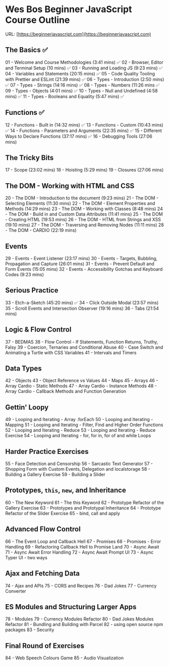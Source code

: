 # Wes Bos Beginner JavaScript Course Outline

URL: [https://beginnerjavascript.com](https://beginnerjavascript.com)

## The Basics ✅

01 - Welcome and Course Methodologies (3:41 mins) ✅
02 - Browser, Editor and Terminal Setup (10 mins) ✅
03 - Running and Loading JS (9:23 mins) ✅
04 - Variables and Statements (20:15 mins) ✅
05 - Code Quality Tooling with Prettier and ESLint (21:39 mins) ✅
06 - Types - Introduction (2:50 mins) ✅
07 - Types - Strings (14:16 mins) ✅
08 - Types - Numbers (11:26 mins ✅
09 - Types - Objects (4:01 mins) ✅
10 - Types - Null and Undefined  (4:58 mins) ✅
11 - Types - Booleans and Equality (5:47 mins) ✅

## Functions ✅

12 - Functions - Built in (14:32 mins) ✅
13 - Functions - Custom (10:43 mins) ✅
14 - Functions - Parameters and Arguments (22:35 mins) ✅
15 - Different Ways to Declare Functions (37:17 mins) ✅
16 - Debugging Tools (27:06 mins)

## The Tricky Bits

17 - Scope (23:02 mins)
18 - Hoisting (5:29 mins)
19 - Closures (27:06 mins)

## The DOM - Working with HTML and CSS

20 - The DOM - Introduction to the document (9:23 mins)
21 - The DOM - Selecting Elements (11:30 mins)
22 - The DOM - Element Properties and Methods (14:29 mins)
23 - The DOM - Working with Classes (8:48 mins)
24 - The DOM - Build in and Custom Data Attributes (11:41 mins)
25 - The DOM - Creating HTML (19:53 mins)
26 - The DOM - HTML from Strings and XSS (19:10 mins)
27 - The DOM - Traversing and Removing Nodes (11:11 mins)
28 - The DOM - CARDIO (22:19 mins)

## Events

29 - Events - Event Listener (23:17 mins)
30 - Events - Targets, Bubbling, Propagation and Capture (26:01 mins)
31 - Events - Prevent Default and Form Events (15:05 mins)
32 - Events - Accessibility Gotchas and Keyboard Codes (9:23 mins)

## Serious Practice

33 - Etch-a-Sketch (45:20 mins) ✅
34 - Click Outside Modal (23:57 mins)
35 - Scroll Events and Intersection Observer (19:16 mins)
36 - Tabs (21:54 mins)

## Logic & Flow Control

37 - BEDMAS
38 - Flow Control - If Statements, Function Returns, Truthy, Falsy
39 - Coercion, Ternaries and Conditional Abuse
40 - Case Switch and Animating a Turtle with CSS Variables
41 - Intervals and Timers

## Data Types

42 - Objects
43 - Object Reference vs Values
44 - Maps
45 - Arrays
46 - Array Cardio - Static Methods
47 - Array Cardio - Instance Methods
48 - Array Cardio - Callback Methods and Function Generation

## Gettin' Loopy

49 - Looping and Iterating - Array .forEach
50 - Looping and Iterating - Mapping
51 - Looping and Iterating - Filter, Find and Higher Order Functions
52 - Looping and Iterating - Reduce
53 - Looping and Iterating - Reduce Exercise
54 - Looping and Iterating - for, for in, for of and while Loops

## Harder Practice Exercises

55 - Face Detection and Censorship
56 - Sarcastic Text Generator
57 - Shopping Form with Custom Events, Delegation and localstorage
58 - Building a Gallery Exercise
59 - Building a Slider

## Prototypes, `this`, `new`, and Inheritance

60 - The New Keyword
61 - The this Keyword
62 - Prototype Refactor of the Gallery Exercise
63 - Prototypes and Prototypal Inheritance
64 - Prototype Refactor of the Slider Exercise
65 - bind, call and apply

## Advanced Flow Control

66 - The Event Loop and Callback Hell
67 - Promises
68 - Promises - Error Handling
69 - Refactoring Callback Hell to Promise Land
70 - Async Await
71 - Async Await Error Handling
72 - Async Await Prompt UI
73 - Async Typer UI - two ways

## Ajax and Fetching Data

74 - Ajax and APIs
75 - CORS and Recipes
76 - Dad Jokes
77 - Currency Converter

## ES Modules and Structuring Larger Apps

78 - Modules
79 - Currency Modules Refactor
80 - Dad Jokes Modules Refactor
81 - Bundling and Building with Parcel
82 - using open source npm packages
83 - Security

## Final Round of Exercises

84 - Web Speech Colours Game
85 - Audio Visualization
